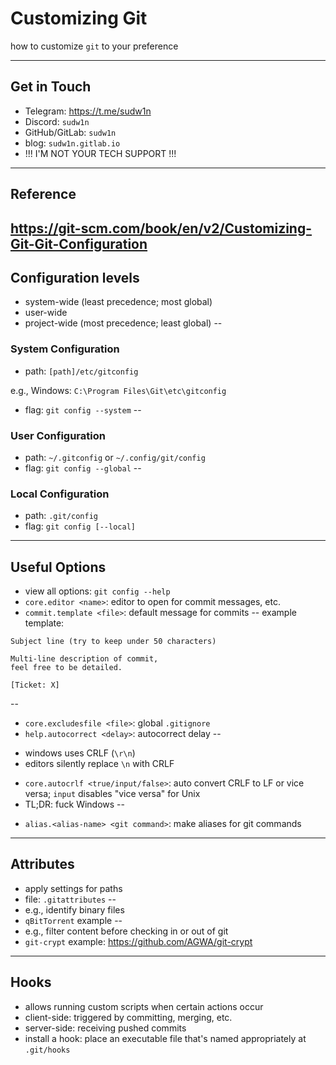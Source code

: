 # Customizing Git
how to customize `git` to your preference

---
## Get in Touch
+ Telegram: https://t.me/sudw1n
+ Discord: `sudw1n`
+ GitHub/GitLab: `sudw1n`
+ blog: `sudw1n.gitlab.io`
+ !!! I'M NOT YOUR TECH SUPPORT !!!
---

## Reference
https://git-scm.com/book/en/v2/Customizing-Git-Git-Configuration
---
## Configuration levels
- system-wide (least precedence; most global)
- user-wide
- project-wide (most precedence; least global)
--
### System Configuration
- path: `[path]/etc/gitconfig`

e.g., Windows: `C:\Program Files\Git\etc\gitconfig`

- flag: `git config --system`
--
### User Configuration
- path: `~/.gitconfig` or `~/.config/git/config`
- flag: `git config --global`
--
### Local Configuration
- path: `.git/config`
- flag: `git config [--local]`

---
## Useful Options
+ view all options: `git config --help`
+ `core.editor <name>`: editor to open for commit messages, etc.
+ `commit.template <file>`: default message for commits
--
example template:
```
Subject line (try to keep under 50 characters)

Multi-line description of commit,
feel free to be detailed.

[Ticket: X]
```

--
+ `core.excludesfile <file>`: global `.gitignore`
+ `help.autocorrect <delay>`: autocorrect delay
--
- windows uses CRLF (`\r\n`)
- editors silently replace `\n` with CRLF
+ `core.autocrlf <true/input/false>`: auto convert CRLF to LF or vice versa; `input` disables "vice versa" for Unix
+ TL;DR: fuck Windows
--
- `alias.<alias-name> <git command>`: make aliases for git commands
---
## Attributes
+ apply settings for paths
+ file: `.gitattributes`
--
+ e.g., identify binary files
+ `qBitTorrent` example
--
+ e.g., filter content before checking in or out of git
+ `git-crypt` example: https://github.com/AGWA/git-crypt
---
## Hooks
+ allows running custom scripts when certain actions occur
+ client-side: triggered by committing, merging, etc.
+ server-side: receiving pushed commits
+ install a hook: place an executable file that's named appropriately at `.git/hooks`